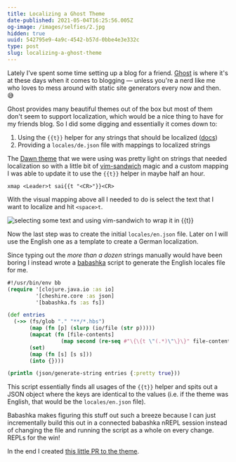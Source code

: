 ```yaml
---
title: Localizing a Ghost Theme
date-published: 2021-05-04T16:25:56.005Z
og-image: /images/selfies/2.jpg
hidden: true
uuid: 542795e9-4a9c-4542-b57d-0bbe4e3e332c
type: post
slug: localizing-a-ghost-theme
---
```

Lately I've spent some time setting up a blog for a friend. [Ghost](https://ghost.org/) is where it's at these days when it comes to blogging — unless you're a nerd like me who loves to mess around with static site generators every now and then. 😅

Ghost provides many beautiful themes out of the box but most of them don't seem to support localization, which would be a nice thing to have for my friends blog. So I did some digging and essentially it comes down to:

1. Using the `{{t}}` helper for any strings that should be localized ([docs](https://ghost.org/docs/themes/helpers/translate/))
2. Providing a `locales/de.json` file with mappings to localized strings

The [Dawn theme](https://github.com/TryGhost/Dawn) that we were using was pretty light on strings that needed localization so with a little bit of [vim-sandwich](https://github.com/machakann/vim-sandwich) magic and a custom mapping I was able to update it to use the `{{t}}` helper in maybe half an hour.

```
xmap <Leader>t sai{{t "<CR>"}}<CR>
```

With the visual mapping above all I needed to do is select the text that I want to localize and hit `<space>t`.

![selecting some text and using vim-sandwich to wrap it in {{t}}](/images/uploads/sandwich-magic.gif "vim sandwich wrapping with custom head/tail")

Now the last step was to create the initial `locales/en.json` file. Later on I will use the English one as a template to create a German localization.

Since typing out the *more than a dozen* strings manually would have been boring I instead wrote a [babashka](https://babashka.org/) script to generate the English locales file for me.

```clojure
#!/usr/bin/env bb
(require '[clojure.java.io :as io]
         '[cheshire.core :as json]
         '[babashka.fs :as fs])

(def entries
  (->> (fs/glob "." "**/*.hbs")
       (map (fn [p] (slurp (io/file (str p)))))
       (mapcat (fn [file-contents]
                 (map second (re-seq #"\{\{t \"(.*)\"\}\}" file-contents))))
       (set)
       (map (fn [s] [s s]))
       (into {})))

(println (json/generate-string entries {:pretty true}))
```

This script essentially finds all usages of the `{{t}}` helper and spits out a JSON object where the keys are identical to the values (i.e. if the theme was English, that would be the `locales/en.json` file).

Babashka makes figuring this stuff out such a breeze because I can just incrementally build this out in a connected babashka nREPL session instead of changing the file and running the script as a whole on every change. REPLs for the win! 

In the end I created [this little PR to the theme](https://github.com/TryGhost/Dawn/pull/38).